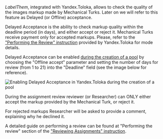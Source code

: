 *LabelThem*, integrated with Yandex.Toloka, allows to check the quality of the images markup made by Mechanical Turks. Later on we will refer to this feature as Delayed (or Offline) acceptance. 

Delayed Acceptance is the ability to check markup quality within the deadline period (in days), and either accept or reject it. Mechanical Turks receive payment only for accepted markups. Please, refer to the ["Performing the Review" instruction](https://yandex.com/support/toloka-requester/concepts/accept.html) provided by Yandex.Toloka for mode details.

Delayed Acceptance can be enabled [during the creation of a pool](https://github.com/innosoft-pro/label-them/wiki/Getting-started-YandexToloka#adding-a-pool) by choosing the "Offline accept" parameter and setting the number of days for review (from 1 to 21) into the "Deadline" field (see the image below for reference).

![Enabling Delayed Acceptance in Yandex.Toloka during the creation of a pool](https://user-images.githubusercontent.com/2508992/59833157-280a3300-934e-11e9-9e53-696133d1b039.png)

During the assignment review reviewer (or Researcher) can ONLY either accept the markup provided by the Mechanical Turk, or reject it.

For rejected markups Researcher will be asked to provide a comment, explaining why he declined it.

A detailed guide on performing a review can be found at "Performing the review" section of the ["Reviewing Assignments" instruction](https://yandex.com/support/toloka-requester/concepts/accept.html).
